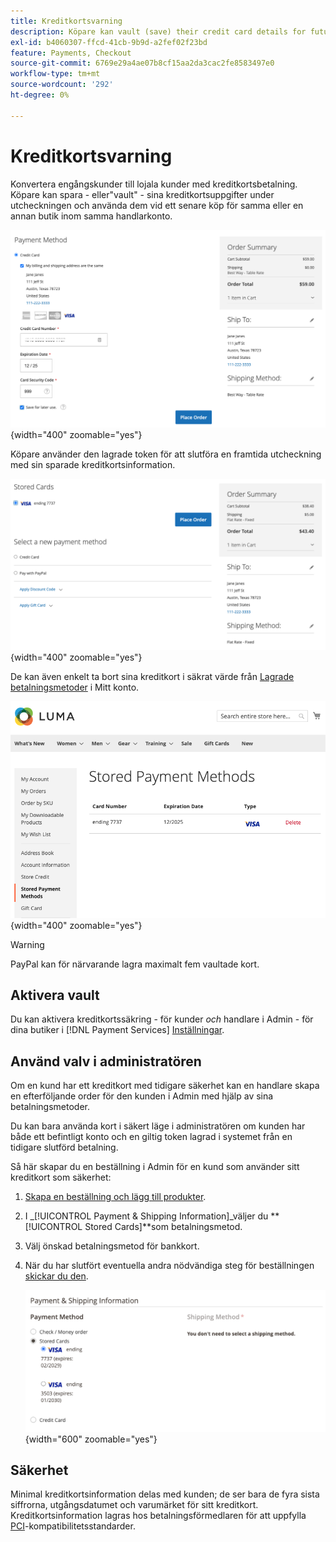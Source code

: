 ```yaml
---
title: Kreditkortsvarning
description: Köpare kan vault (save) their credit card details for future purchasing.
exl-id: b4060307-ffcd-41cb-9b9d-a2fef02f23bd
feature: Payments, Checkout
source-git-commit: 6769e29a4ae07b8cf15aa2da3cac2fe8583497e0
workflow-type: tm+mt
source-wordcount: '292'
ht-degree: 0%

---
```


# Kreditkortsvarning

Konvertera engångskunder till lojala kunder med kreditkortsbetalning. Köpare kan spara - eller&quot;vault&quot; - sina kreditkortsuppgifter under utcheckningen och använda dem vid ett senare köp för samma eller en annan butik inom samma handlarkonto.

![Vadera deras kreditkort för senare bruk](assets/save-card-for-later.png){width="400" zoomable="yes"}

Köpare använder den lagrade token för att slutföra en framtida utcheckning med sin sparade kreditkortsinformation.

![Använd lagrade autentiseringsuppgifter för framtida köp](assets/use-stored-card.png){width="400" zoomable="yes"}

De kan även enkelt ta bort sina kreditkort i säkrat värde från [Lagrade betalningsmetoder](https://docs.magento.com/user-guide/customers/account-dashboard-stored-payment-methods.html) i Mitt konto.

![Lagrade betalningsmetoder i mitt konto](assets/stored-payment-methods.png){width="400" zoomable="yes"}

>[!WARNING]
>
>PayPal kan för närvarande lagra maximalt fem vaultade kort.

## Aktivera vault

Du kan aktivera kreditkortssäkring - för kunder _och_ handlare i Admin - för dina butiker i [!DNL Payment Services] [Inställningar](settings.md#card-vaulting).

## Använd valv i administratören

Om en kund har ett kreditkort med tidigare säkerhet kan en handlare skapa en efterföljande order för den kunden i Admin med hjälp av sina betalningsmetoder.

Du kan bara använda kort i säkert läge i administratören om kunden har både ett befintligt konto och en giltig token lagrad i systemet från en tidigare slutförd betalning.

Så här skapar du en beställning i Admin för en kund som använder sitt kreditkort som säkerhet:

1. [Skapa en beställning och lägg till produkter](https://experienceleague.adobe.com/docs/commerce-admin/stores-sales/point-of-purchase/assist/customer-account-create-order.html).
1. I _[!UICONTROL Payment & Shipping Information]_väljer du **[!UICONTROL Stored Cards]**som betalningsmetod.
1. Välj önskad betalningsmetod för bankkort.
1. När du har slutfört eventuella andra nödvändiga steg för beställningen [skickar du den](https://experienceleague.adobe.com/docs/commerce-admin/stores-sales/point-of-purchase/assist/customer-account-create-order.html?lang=en#step-3%3A-submit-the-order).

   ![Använd kreditkort i betal i Admin för kund](assets/admin-vaultedcard.png){width="600" zoomable="yes"}

## Säkerhet

Minimal kreditkortsinformation delas med kunden; de ser bara de fyra sista siffrorna, utgångsdatumet och varumärket för sitt kreditkort. Kreditkortsinformation lagras hos betalningsförmedlaren för att uppfylla [PCI](security.md#PCI-compliance)-kompatibilitetsstandarder.
